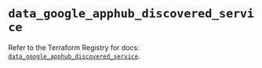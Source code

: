 # `data_google_apphub_discovered_service`

Refer to the Terraform Registry for docs: [`data_google_apphub_discovered_service`](https://registry.terraform.io/providers/hashicorp/google-beta/6.41.0/docs/data-sources/google_apphub_discovered_service).
